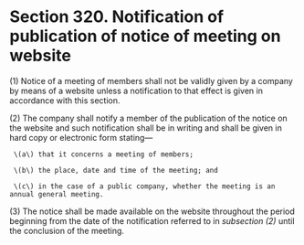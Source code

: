 # Section 320. Notification of publication of notice of meeting on website

\(1\) Notice of a meeting of members shall not be validly given by a company by means of a website unless a notification to that effect is given in accordance with this section.

\(2\) The company shall notify a member of the publication of the notice on the website and such notification shall be in writing and shall be given in hard copy or electronic form stating—

     \(a\) that it concerns a meeting of members;

     \(b\) the place, date and time of the meeting; and

     \(c\) in the case of a public company, whether the meeting is an annual general meeting.

\(3\) The notice shall be made available on the website throughout the period beginning from the date of the notification referred to in _subsection \(2\)_ until the conclusion of the meeting.

